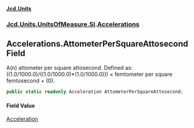 #### [Jcd.Units](index.md 'index')
### [Jcd.Units.UnitsOfMeasure.SI](Jcd.Units.UnitsOfMeasure.SI.md 'Jcd.Units.UnitsOfMeasure.SI').[Accelerations](Accelerations.md 'Jcd.Units.UnitsOfMeasure.SI.Accelerations')

## Accelerations.AttometerPerSquareAttosecond Field

A(n) attometer per square attosecond. Defined as: ((1.0/1000.0)/((1.0/1000.0)*(1.0/1000.0))) × femtometer per square femtosecond + (0).

```csharp
public static readonly Acceleration AttometerPerSquareAttosecond;
```

#### Field Value
[Acceleration](Acceleration.md 'Jcd.Units.UnitTypes.Acceleration')